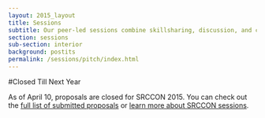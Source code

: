 ```yaml
---
layout: 2015_layout
title: Sessions
subtitle: Our peer-led sessions combine skillsharing, discussion, and collaboration. Proposals are now closed.
section: sessions
sub-section: interior
background: postits
permalink: /sessions/pitch/index.html
---
```

#Closed Till Next Year

As of April 10, proposals are closed for SRCCON 2015. You can check out the [full list of submitted proposals](/sessions/proposals) or [learn more about SRCCON sessions](/sessions). 
